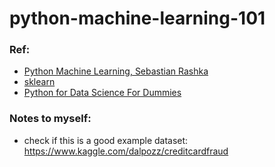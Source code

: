 # python-machine-learning-101

### Ref:
- [Python Machine Learning, Sebastian Rashka](https://www.packtpub.com/big-data-and-business-intelligence/python-machine-learning)
- [sklearn](scikit-learn.org)
- [Python for Data Science For Dummies](http://eu.wiley.com/WileyCDA/WileyTitle/productCd-1118844181.html)

### Notes to myself: 
- check if this is a good example dataset: https://www.kaggle.com/dalpozz/creditcardfraud
